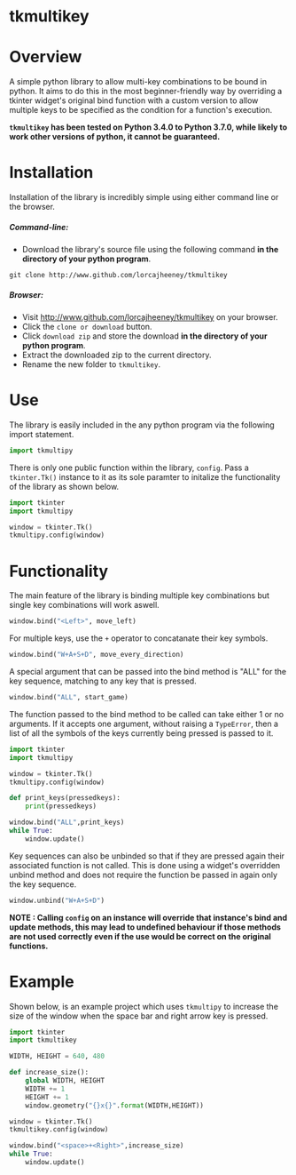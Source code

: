 # tkmultikey
# Overview
A simple python library to allow multi-key combinations to be bound in python. It aims to do this in the most beginner-friendly way by overriding a tkinter widget's original bind function with a custom version to allow multiple keys to be specified as the condition for a function's execution.

**`tkmultikey` has been tested on Python 3.4.0 to Python 3.7.0, while likely to work other versions of python, it cannot be guaranteed.**
# Installation
Installation of the library is incredibly simple using either command line or the browser.
##### Command-line:
- Download the library's source file using the following command **in the directory of your python program**.
```
git clone http://www.github.com/lorcajheeney/tkmultikey
```
##### Browser:
- Visit http://www.github.com/lorcajheeney/tkmultikey on your browser.
- Click the `clone or download` button.
- Click `download zip` and store the download **in the directory of your python program**.
- Extract the downloaded zip to the current directory.
- Rename the new folder to `tkmultikey`.
# Use
The library is easily included in the any python program via the following import statement.
```python
import tkmultipy
```
There is only one public function within the library, `config`. Pass a `tkinter.Tk()` instance to it as its sole paramter to initalize the functionality of the library as shown below.
```python
import tkinter
import tkmultipy

window = tkinter.Tk()
tkmultipy.config(window)
```
# Functionality
The main feature of the library is binding multiple key combinations but single key combinations will work aswell.
```python
window.bind("<Left>", move_left)
```
For multiple keys, use the `+` operator to concatanate their key symbols.
```python
window.bind("W+A+S+D", move_every_direction)
```
A special argument that can be passed into the bind method is "ALL" for the key sequence, matching to any key that is pressed.
```python
window.bind("ALL", start_game)
```
The function passed to the bind method to be called can take either 1 or no arguments. If it accepts one argument, without raising a `TypeError`, then a list of all the symbols of the keys currently being pressed is passed to it.
```python
import tkinter
import tkmultipy

window = tkinter.Tk()
tkmultipy.config(window)

def print_keys(pressedkeys):
    print(pressedkeys)

window.bind("ALL",print_keys)
while True:
    window.update()
```
Key sequences can also be unbinded so that if they are pressed again their associated function is not called. This is done using a widget's overridden unbind method and does not require the function be passed in again only the key sequence.
```python
window.unbind("W+A+S+D")
```
**NOTE : Calling `config` on an instance will override that instance's bind and update methods, this may lead to undefined behaviour if those methods are not used correctly even if the use would be correct on the original functions.**
# Example
Shown below, is an example project which uses `tkmultipy` to  increase the size of the window when the space bar and right arrow key is pressed.
```python
import tkinter
import tkmultikey

WIDTH, HEIGHT = 640, 480

def increase_size():
    global WIDTH, HEIGHT
    WIDTH += 1
    HEIGHT += 1
    window.geometry("{}x{}".format(WIDTH,HEIGHT))

window = tkinter.Tk()
tkmultikey.config(window)

window.bind("<space>+<Right>",increase_size)
while True:
    window.update()
```

